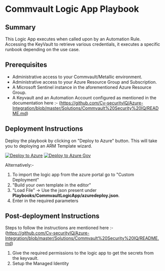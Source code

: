 # Commvault Logic App Playbook
## Summary
This Logic App executes when called upon by an Automation Rule. Accessing the KeyVault to retrieve various credentials, it executes a specific runbook depending on the use case. 

## Prerequisites
- Administrative access to your Commvault/Metallic environment.
- Administrative access to your Azure Resource Group and Subscription.
- A Microsoft Sentinel instance in the aforementioned Azure Resource Group.
- A Keyvault and an Automation Account configured as mentioned in the documentation here :- (https://github.com/Cv-securityIQ/Azure-Integration/blob/master/Solutions/Commvault%20Security%20IQ/README.md)

## Deployment Instructions
Deploy the playbook by clicking on "Deploy to Azure" button. This will take you to deploying an ARM Template wizard.

[![Deploy to Azure](https://aka.ms/deploytoazurebutton)](https://portal.azure.com/#create/Microsoft.Template/uri/https%3A%2F%2Fraw.githubusercontent.com%2FAzure%2FAzure-Sentinel%2Fmaster%2FSolutions%2Commvault%20Security%20IQ%2FPlaybooks%2Commvault_Disable_Data_Aging_Logic_App%2Fazuredeploy.json)
[![Deploy to Azure Gov](https://aka.ms/deploytoazuregovbutton)](https://portal.azure.us/#create/Microsoft.Template/uri/https%3A%2F%2Fraw.githubusercontent.com%2FAzure%2FAzure-Sentinel%2Fmaster%2FSolutions%2Commvault%20Security%20IQ%2FPlaybooks%2Commvault_Disable_Data_Aging_Logic_App%2Fazuredeploy.json)

Alternatively:-
1. To import the logic app from the azure portal go to "Custom Deployment"
2. "Build your own template in the editor"
3. "Load File" -> Use the json present under **Playbooks/CommvaultLogicApp/azuredeploy.json**.
4. Enter in the required parameters

## Post-deployment Instructions
Steps to follow the instructions are mentioned here :- (https://github.com/Cv-securityIQ/Azure-Integration/blob/master/Solutions/Commvault%20Security%20IQ/README.md)
1. Give the required permissions to the logic app to get the secrets from the keyvault.
2. Setup the Managed Identity
